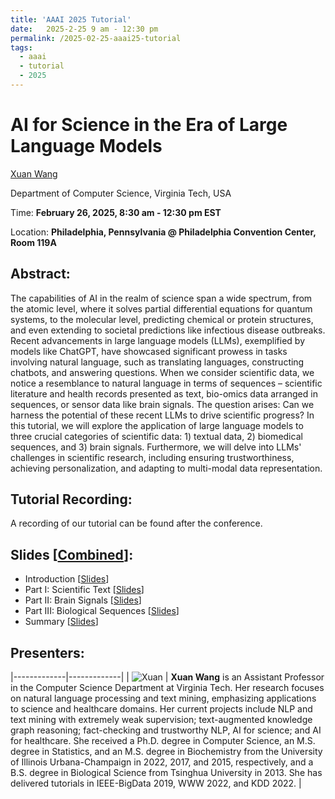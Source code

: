 ```yaml
---
title: 'AAAI 2025 Tutorial'
date:   2025-2-25 9 am - 12:30 pm
permalink: /2025-02-25-aaai25-tutorial
tags:
  - aaai
  - tutorial
  - 2025
---
```


# AI for Science in the Era of Large Language Models

[Xuan Wang](https://xuanwang91.github.io/)

Department of Computer Science, Virginia Tech, USA

Time: **February 26, 2025, 8:30 am - 12:30 pm EST**

Location: **Philadelphia, Pennsylvania @ Philadelphia Convention Center, Room 119A**


## Abstract:
The capabilities of AI in the realm of science span a wide spectrum, from the atomic level, where it solves partial differential equations for quantum systems, to the molecular level, predicting chemical or protein structures, and even extending to societal predictions like infectious disease outbreaks. Recent advancements in large language models (LLMs), exemplified by models like ChatGPT, have showcased significant prowess in tasks involving natural language, such as translating languages, constructing chatbots, and answering questions. When we consider scientific data, we notice a resemblance to natural language in terms of sequences – scientific literature and health records presented as text, bio-omics data arranged in sequences, or sensor data like brain signals. The question arises: Can we harness the potential of these recent LLMs to drive scientific progress? In this tutorial, we will explore the application of large language models to three crucial categories of scientific data: 1) textual data, 2) biomedical sequences, and 3) brain signals. Furthermore, we will delve into LLMs' challenges in scientific research, including ensuring trustworthiness, achieving personalization, and adapting to multi-modal data representation.


## Tutorial Recording:
A recording of our tutorial can be found after the conference.


## Slides \[[Combined]()]:
- Introduction \[[Slides]()]
- Part I: Scientific Text \[[Slides]()]
- Part II: Brain Signals \[[Slides]()]
- Part III: Biological Sequences \[[Slides]()]
- Summary \[[Slides]()]


## Presenters: 

|-------------|-------------|
| ![Xuan](https://github.com/xuanwang91/xuanwang91.github.io/blob/master/images/img/Xuan2016.jpg?raw=True) | **Xuan Wang** is an Assistant Professor in the Computer Science Department at Virginia Tech. Her research focuses on natural language processing and text mining, emphasizing applications to science and healthcare domains. Her current projects include NLP and text mining with extremely weak supervision; text-augmented knowledge graph reasoning; fact-checking and trustworthy NLP, AI for science; and AI for healthcare. She received a Ph.D. degree in Computer Science, an M.S. degree in Statistics, and an M.S. degree in Biochemistry from the University of Illinois Urbana-Champaign in 2022, 2017, and 2015, respectively, and a B.S. degree in Biological Science from Tsinghua University in 2013. She has delivered tutorials in IEEE-BigData 2019, WWW 2022, and KDD 2022. |

